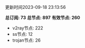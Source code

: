 更新时间2023-09-18 23:13:56

**总订阅: 73**
**总节点: 897**
**有效节点: 260**
- v2ray节点: 222
- ss节点: 12
- trojan节点: 26
